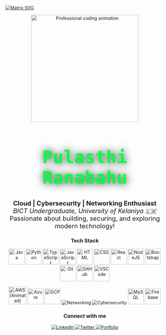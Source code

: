 <!-- Matrix SVG banner linking to Matrix YouTube explanation -->
[![Matrix SVG](https://raw.githubusercontent.com/rodrigograca31/rodrigograca31/master/matrix.svg)](https://www.youtube.com/watch?v=SDkAGkd4NLc)

<!-- PROFESSIONAL HACKING/CODING GIF ABOVE HEADER -->
<div align="center" style="margin-bottom: 18px;">
  <img src="https://media.giphy.com/media/qgQUggAC3Pfv687qPC/giphy.gif" alt="Professional coding animation" width="340" />
</div>

<div align="center" style="margin-bottom: 20px;">
  <h1 style="color: #00FF41; font-family: 'JetBrains Mono', monospace; font-size: 3.5rem; text-shadow: 1px 1px 24px #082a13;">
    Pulasthi Ranabahu
  </h1>
</div>

<!-- INTRO SECTION (EXPANDED) -->
<div align="center" style="margin-bottom: 24px;">
  <p style="font-size: 1.25rem;">
    <b>Cloud | Cybersecurity | Networking Enthusiast</b> <br>
    <i>BICT Undergraduate, University of Kelaniya 🇱🇰</i> <br>
    Passionate about building, securing, and exploring modern technology!
  </p>
</div>

<!-- TECH STACK -->
<div align="center" style="margin-bottom: 24px;">
  <h3>Tech Stack</h3>
  <p>
    <img src="https://cdn.jsdelivr.net/gh/devicons/devicon/icons/java/java-original.svg" width="50px" alt="Java"/>
    <img src="https://cdn.jsdelivr.net/gh/devicons/devicon/icons/python/python-original.svg" width="50px" alt="Python"/>
    <img src="https://cdn.jsdelivr.net/gh/devicons/devicon/icons/typescript/typescript-original.svg" width="50px" alt="TypeScript"/>
    <img src="https://cdn.jsdelivr.net/gh/devicons/devicon/icons/javascript/javascript-original.svg" width="50px" alt="JavaScript"/>
    <img src="https://cdn.jsdelivr.net/gh/devicons/devicon/icons/html5/html5-original.svg" width="50px" alt="HTML"/>
    <img src="https://cdn.jsdelivr.net/gh/devicons/devicon/icons/css3/css3-original.svg" width="50px" alt="CSS"/>
    <img src="https://cdn.jsdelivr.net/gh/devicons/devicon/icons/react/react-original.svg" width="50px" alt="React"/>
    <img src="https://cdn.jsdelivr.net/gh/devicons/devicon/icons/nodejs/nodejs-original.svg" width="50px" alt="NodeJS"/>
    <img src="https://cdn.jsdelivr.net/gh/devicons/devicon/icons/bootstrap/bootstrap-original.svg" width="50px" alt="Bootstrap"/>
    <img src="https://cdn.jsdelivr.net/gh/devicons/devicon/icons/git/git-original.svg" width="50px" alt="Git"/>
    <img src="https://cdn.jsdelivr.net/gh/devicons/devicon/icons/github/github-original.svg" width="50px" alt="GitHub"/>
    <img src="https://cdn.jsdelivr.net/gh/devicons/devicon/icons/vscode/vscode-original.svg" width="50px" alt="VSCode"/>
  </p>
  <p>
    <img src="https://raw.githubusercontent.com/duyplus/react-aws-icons/main/icons/aws-animated.gif" width="56" alt="AWS (Animated)"/>
    <img src="https://cdn.jsdelivr.net/gh/devicons/devicon/icons/azure/azure-original.svg" width="50px" alt="Azure"/>
    <img src="https://cdn.jsdelivr.net/gh/devicons/devicon/icons/googlecloud/googlecloud-original.svg" width="50px" alt="GCP"/>
    <img src="https://img.icons8.com/color/50/000000/networking-manager.png" alt="Networking"/>
    <img src="https://img.icons8.com/fluency/50/000000/security-checked.png" alt="Cybersecurity"/>
    <img src="https://cdn.jsdelivr.net/gh/devicons/devicon/icons/mysql/mysql-original.svg" width="50px" alt="MySQL"/>
    <img src="https://cdn.jsdelivr.net/gh/devicons/devicon/icons/firebase/firebase-plain.svg" width="50px" alt="Firebase"/>
  </p>
</div>

<!-- CONNECT -->
<div align="center" style="margin-bottom: 24px;">
  <h3>Connect with me</h3>
  <a href="https://www.linkedin.com/in/pulasthi-ranabahu/">
    <img src="https://img.shields.io/badge/LinkedIn-0077B5?style=flat-square&logo=linkedin&logoColor=white" alt="LinkedIn">
  </a>
  <a href="https://twitter.com/Pulasthi_Ranaba">
    <img src="https://img.shields.io/badge/Twitter-1DA1F2?style=flat-square&logo=twitter&logoColor=white" alt="Twitter">
  </a>
  <a href="https://pulasthiranabahu.netlify.app/">
    <img src="https://img.shields.io/badge/Portfolio-222222?style=flat-square&logo=firefox&logoColor=orange" alt="Portfolio">
  </a>
</div>

